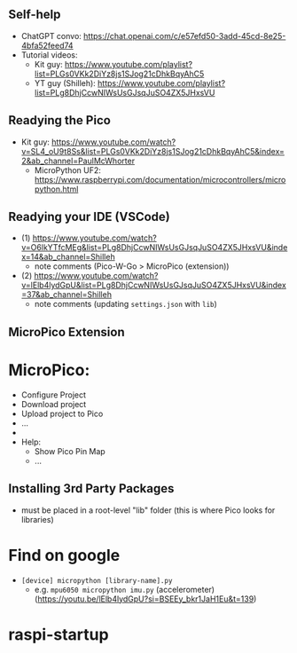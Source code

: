 ## Self-help

- ChatGPT convo: https://chat.openai.com/c/e57efd50-3add-45cd-8e25-4bfa52feed74
- Tutorial videos:
  - Kit guy: https://www.youtube.com/playlist?list=PLGs0VKk2DiYz8js1SJog21cDhkBqyAhC5
  - YT guy (Shilleh): https://www.youtube.com/playlist?list=PLg8DhjCcwNIWsUsGJsqJuSO4ZX5JHxsVU

## Readying the Pico

- Kit guy: https://www.youtube.com/watch?v=SL4_oU9t8Ss&list=PLGs0VKk2DiYz8js1SJog21cDhkBqyAhC5&index=2&ab_channel=PaulMcWhorter
  - MicroPython UF2: https://www.raspberrypi.com/documentation/microcontrollers/micropython.html

## Readying your IDE (VSCode)

- (1) https://www.youtube.com/watch?v=O6lkYTfcMEg&list=PLg8DhjCcwNIWsUsGJsqJuSO4ZX5JHxsVU&index=14&ab_channel=Shilleh
  - note comments (Pico-W-Go > MicroPico (extension))
- (2) https://www.youtube.com/watch?v=lElb4lydGpU&list=PLg8DhjCcwNIWsUsGJsqJuSO4ZX5JHxsVU&index=37&ab_channel=Shilleh
  - note comments (updating `settings.json` with `lib`)

## MicroPico Extension

# MicroPico:

- Configure Project
- Download project
- Upload project to Pico
- ...
-
- Help:
  - Show Pico Pin Map
  - ...

## Installing 3rd Party Packages

- must be placed in a root-level "lib" folder (this is where Pico looks for libraries)

# Find on google

- `[device] micropython [library-name].py`
  - e.g. `mpu6050 micropython imu.py` (accelerometer) (https://youtu.be/lElb4lydGpU?si=BSEEy_bkr1JaH1Eu&t=139)
# raspi-startup
